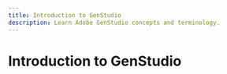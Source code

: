 ```yaml
---
title: Introduction to GenStudio
description: Learn Adobe GenStudio concepts and terminology.
---
```


# Introduction to GenStudio
